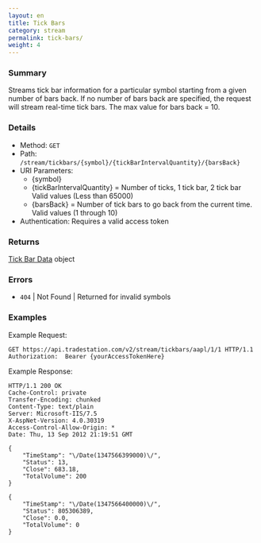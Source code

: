 ```yaml
---
layout: en
title: Tick Bars
category: stream
permalink: tick-bars/
weight: 4
---
```


### Summary

Streams tick bar information for a particular symbol starting from a given number of bars back. If no number of bars back are specified, the request will stream real-time tick bars. The max value for bars back = 10.

### Details

* Method: `GET`
* Path: `/stream/tickbars/{symbol}/{tickBarIntervalQuantity}/{barsBack}`
* URI Parameters:
  * {symbol}
  * {tickBarIntervalQuantity} = Number of ticks, 1 tick bar, 2 tick bar Valid values (Less than 65000)
  * {barsBack} = Number of tick bars to go back from the current time. Valid values (1 through 10)
* Authentication: Requires a valid access token

### Returns

[Tick Bar Data](../../objects/tick-bar-data) object

### Errors

* `404` | Not Found | Returned for invalid symbols

### Examples

Example Request:

    GET https://api.tradestation.com/v2/stream/tickbars/aapl/1/1 HTTP/1.1
    Authorization:  Bearer {yourAccessTokenHere}

Example Response:

    HTTP/1.1 200 OK
    Cache-Control: private
    Transfer-Encoding: chunked
    Content-Type: text/plain
    Server: Microsoft-IIS/7.5
    X-AspNet-Version: 4.0.30319
    Access-Control-Allow-Origin: *
    Date: Thu, 13 Sep 2012 21:19:51 GMT

    {
        "TimeStamp": "\/Date(1347566399000)\/",
        "Status": 13,
        "Close": 683.18,
        "TotalVolume": 200
    }

    {
        "TimeStamp": "\/Date(1347566400000)\/",
        "Status": 805306389,
        "Close": 0.0,
        "TotalVolume": 0
    }